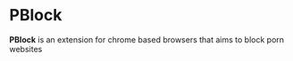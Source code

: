 ![]()
# PBlock
**PBlock** is an extension for chrome based browsers that aims to block porn websites

